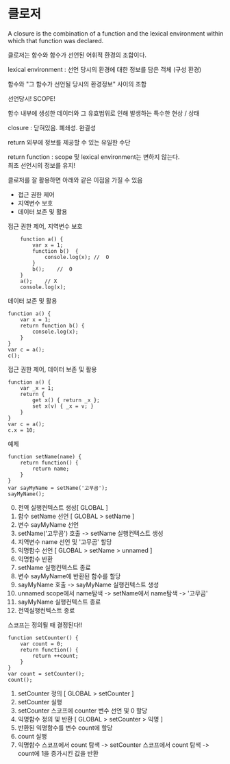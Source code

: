 # 클로저

A closure is the combination of a function and the lexical environment within which that function was declared.

클로저는 함수와 함수가 선언된 어휘적 환경의 조합이다.

 lexical environment : 선언 당시의 환경에 대한 정보를 담은 객체 (구성 환경)
 
 함수와 "그 함수가 선언될 당시의 환경정보" 사이의 조합
 
 선언당시! SCOPE!
 
 함수 내부에 생성한 데이터와 그 유효범위로 인해 발생하는 특수한 현상 / 상태
 
closure : 닫혀있음. 폐쇄성. 완결성

return 외부에 정보를 제공할 수 있는 유일한 수단

return function : scope 및 lexical environment는 변하지 않는다.<br>
최초 선언시의 정보를 유지!

클로저를 잘 활용하면 아래와 같은 이점을 가질 수 있음<br>
- 접근 권한 제어
- 지역변수 보호
- 데이터 보존 및 활용

접근 권한 제어, 지역변수 보호

        function a() {
            var x = 1;
            function b()  {
                console.log(x); //  O
            }
            b();    //  O
        }
        a();    // X
        console.log(x);
    
데이터 보존 및 활용

    function a() {
        var x = 1;
        return function b() {
            console.log(x);
        }
    }
    var c = a();
    c();
    
접근 권한 제어, 데이터 보존 및 활용

    function a() {
        var _x = 1;
        return {
            get x() { return _x };
            set x(v) { _x = v; }
        }
    }
    var c = a();
    c.x = 10;
    
예제

    function setName(name) {
        return function() {
            return name;
        }
    }
    var sayMyName = setName('고무곰');
    sayMyName();
    
0. 전역 실행컨텍스트 생성[ GLOBAL ]<br>
1. 함수 setName 선언 [ GLOBAL > setName ]<br>
2. 변수 sayMyName 선언<br>
3. setName('고무곰') 호출 -> setName 실행컨텍스트 생성<br>
4. 지역변수 name 선언 및 '고무곰' 할당<br>
5. 익명함수 선언 [ GLOBAL > setName > unnamed ]<br>
6. 익명함수 반환<br>
7. setName 실행컨텍스트 종료<br>
8. 변수 sayMyName에 반환된 함수를 할당<br>
9. sayMyName 호출 -> sayMyName 실행컨텍스트 생성<br>
10. unnamed scope에서 name탐색 -> setName에서 name탐색 -> '고무곰'<br>
11. sayMyName 실행컨텍스트 종료<br>
12. 전역실행컨텍스트 종료

스코프는 정의될 때 결정된다!!

    function setCounter() {
        var count = 0;
        return function() {
            return ++count;
        }
    }
    var count = setCounter();
    count();
    
1. setCounter 정의 [ GLOBAL > setCounter ]
2. setCounter 실행
3. setCounter 스코프에 counter 변수 선언 및 0 할당
4. 익명함수 정의 및 반환 [ GLOBAL > setCounter > 익명 ]
5. 반환된 익명함수를 변수 count에 할당
6. count 실행
7. 익명함수 스코프에서 count 탐색 -> setCounter 스코프에서 count 탐색 -> count에 1을 증가시킨 값을 반환